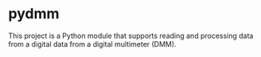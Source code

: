 # pydmm
This project is a Python module that supports reading and processing data from a digital data from a digital multimeter (DMM).
